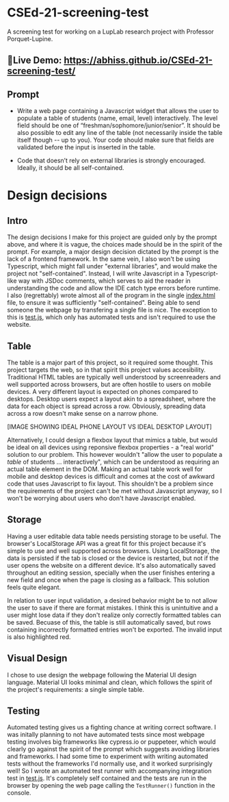 # CSEd-21-screening-test
A screening test for working on a LupLab research project with Professor Porquet-Lupine.

## 🥳Live Demo: https://abhiss.github.io/CSEd-21-screening-test/

## Prompt
 - Write a web page containing a Javascript widget that allows the user to populate a table of students (name, email, level) interactively. The level field should be one of “freshman/sophomore/junior/senior”. It should be also possible to edit any line of the table (not necessarily inside the table itself though -- up to you). Your code should make sure that fields are validated before the input is inserted in the table.

 - Code that doesn’t rely on external libraries is strongly encouraged. Ideally, it should be all self-contained.


# Design decisions

## Intro
The design decisions I make for this project are guided only by the prompt above, and where it is vague, the choices made should be in the spirit of the prompt. For example, a major design decision dictated by the prompt is the lack of a frontend framework. In the same vein, I also won't be using Typescript, which might fall under "external libraries", and would make the project not "self-contained". Instead, I will write Javascript in a Typescript-like way with JSDoc comments, which serves to aid the reader in understanding the code and allow the IDE catch type errors before runtime. I also (regrettably) wrote almost all of the program in the single [index.html](./index.html) file, to ensure it was sufficiently "self-contained". Being able to send someone the webpage by transfering a single file is nice. The exception to this is [test.js](./test.js), which only has automated tests and isn't required to use the website. 

## Table
The table is a major part of this project, so it required some thought. This project targets the web, so in that spirit this project values accesibility. Traditional HTML tables are typically well understood by screenreaders and well supported across browsers, but are often hostile to users on mobile devices. A very different layout is expected on phones compared to desktops. Desktop users expect a layout akin to a spreadsheet, where the data for each object is spread across a row. Obviously, spreading data across a row doesn't make sense on a narrow phone.

[IMAGE SHOWING IDEAL PHONE LAYOUT VS IDEAL DESKTOP LAYOUT]

Alternatively, I could design a flexbox layout that mimics a table, but would be ideal on all devices using reponsive flexbox properties - a "real world" solution to our problem. This however wouldn't "allow the user to populate a _table_ of students ... interactively", which can be understood as requiring an actual table element in the DOM. Making an actual table work well for mobile and desktop devices is difficult and comes at the cost of awkward code that uses Javascript to fix layout. This shouldn't be a problem since the requirements of the project can't be met without Javascript anyway, so I won't be worrying about users who don't have Javascript enabled.

## Storage
Having a user editable data table needs persisting storage to be useful. The browser's LocalStorage API was a great fit for this project because it's simple to use and well supported across browsers. Using LocalStorage, the data is persisted if the tab is closed or the device is restarted, but not if the user opens the website on a different device. It's also automatically saved throughout an editing session, specially when the user finishes entering a new field and once when the page is closing as a fallback. This solution feels quite elegant.

In relation to user input validation, a desired behavior might be to not allow the user to save if there are format mistakes. I think this is unintuitive and a user might lose data if they don't realize only correctly formatted tables can be saved. Becuase of this, the table is still automatically saved, but rows containing incorrectly formatted entries won't be exported. The invalid input is also highlighted red. 

## Visual Design
I chose to use design the webpage following the Material UI design language. Material UI looks minimal and clean, which follows the spirit of the project's requirements: a single simple table.

## Testing
Automated testing gives us a fighting chance at writing correct software. I was initally planning to not have automated tests since most webpage testing involves big frameworks like cypress.io or puppeteer, which would clearly go against the spirit of the prompt which suggests avoiding libraries and frameworks. I had some time to experiment with writing automated tests without the frameworks I'd normally use, and it worked surprisingly well! So I wrote an automated test runner with accompanying integration test in [test.js](./test.js). It's completely self contained and the tests are run in the browser by opening the web page calling the `TestRunner()` function in the console. 